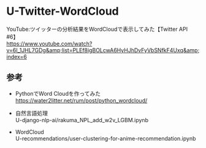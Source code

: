 # U-Twitter-WordCloud
YouTube:ツイッターの分析結果をWordCloudで表示してみた【Twitter API #6】  
https://www.youtube.com/watch?v=6I_1JHL7GDg&amp;list=PLEf8igBOLcwA6HyHJhDvFyVbSNfkF4Uxq&amp;index=6


## 参考  
* PythonでWord Cloudを作ってみた  
https://water2litter.net/rum/post/python_wordcloud/

* 自然言語処理  
U-django-nlp-ai/rakuma_NPL_add_w2v_LGBM.ipynb

* WordCloud  
U-recommendations/user-clustering-for-anime-recommendation.ipynb


